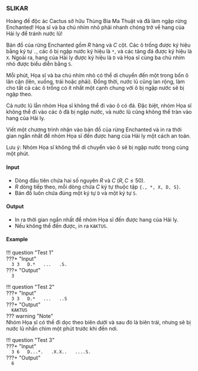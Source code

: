 ### SLIKAR  

Hoàng đế độc ác Cactus sở hữu Thùng Bia Ma Thuật và đã làm ngập rừng Enchanted! Họa sĩ và ba chú nhím nhỏ phải nhanh chóng trở về hang của Hải ly để tránh nước lũ!  

Bản đồ của rừng Enchanted gồm $R$ hàng và $C$ cột. Các ô trống được ký hiệu bằng ký tự `.`, các ô bị ngập nước ký hiệu là `*`, và các tảng đá được ký hiệu là `X`. Ngoài ra, hang của Hải ly được ký hiệu là `D` và Họa sĩ cùng ba chú nhím nhỏ được biểu diễn bằng `S`.  

Mỗi phút, Họa sĩ và ba chú nhím nhỏ có thể di chuyển đến một trong bốn ô lân cận (lên, xuống, trái hoặc phải). Đồng thời, nước lũ cũng lan rộng, làm cho tất cả các ô trống có ít nhất một cạnh chung với ô bị ngập nước sẽ bị ngập theo.  

Cả nước lũ lẫn nhóm Họa sĩ không thể đi vào ô có đá. Đặc biệt, nhóm Họa sĩ không thể đi vào các ô đã bị ngập nước, và nước lũ cũng không thể tràn vào hang của Hải ly.  

Viết một chương trình nhận vào bản đồ của rừng Enchanted và in ra thời gian ngắn nhất để nhóm Họa sĩ đến được hang của Hải ly một cách an toàn.  

Lưu ý: Nhóm Họa sĩ không thể di chuyển vào ô sẽ bị ngập nước trong cùng một phút.  

#### Input  
- Dòng đầu tiên chứa hai số nguyên $R$ và $C$ $(R, C \leq 50)$.  
- $R$ dòng tiếp theo, mỗi dòng chứa $C$ ký tự thuộc tập `{., *, X, D, S}`.  
- Bản đồ luôn chứa đúng một ký tự `D` và một ký tự `S`.  

#### Output  
- In ra thời gian ngắn nhất để nhóm Họa sĩ đến được hang của Hải ly.  
- Nếu không thể đến được, in ra `KAKTUS`.  

#### Example  

!!! question "Test 1"  
    ???+ "Input"  
        ```  
        3 3  
        D.*  
        ...  
        .S.  
        ```  
    ???+ "Output"  
        ```  
        3  
        ```  

!!! question "Test 2"  
    ???+ "Input"  
        ```  
        3 3  
        D.*  
        ...  
        ..S  
        ```  
    ???+ "Output"  
        ```  
        KAKTUS  
        ```  
    ??? warning "Note"  
        Nhóm Họa sĩ có thể đi dọc theo biên dưới và sau đó là biên trái, nhưng sẽ bị nước lũ nhấn chìm một phút trước khi đến nơi.  

!!! question "Test 3"  
    ???+ "Input"  
        ```  
        3 6  
        D...*.  
        .X.X..  
        ....S.  
        ```  
    ???+ "Output"  
        ```  
        6  
        ```  
